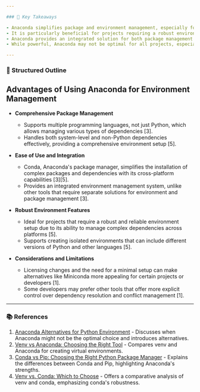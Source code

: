 ```yaml
---

### 📌 Key Takeaways

- Anaconda simplifies package and environment management, especially for Python, by using Conda, which supports multiple programming languages and dependencies beyond Python [3][5].
- It is particularly beneficial for projects requiring a robust environment management system, capable of handling complex dependencies and cross-platform compatibility [3][5].
- Anaconda provides an integrated solution for both package management and environment management, unlike pip, which is Python-specific [3].
- While powerful, Anaconda may not be optimal for all projects, especially where finer control over dependencies is required, or due to recent licensing changes [1][3].

---
```


### 🧠 Structured Outline

## Advantages of Using Anaconda for Environment Management

- **Comprehensive Package Management**
  - Supports multiple programming languages, not just Python, which allows managing various types of dependencies [3].
  - Handles both system-level and non-Python dependencies effectively, providing a comprehensive environment setup [5].

- **Ease of Use and Integration**
  - Conda, Anaconda's package manager, simplifies the installation of complex packages and dependencies with its cross-platform capabilities [3][5].
  - Provides an integrated environment management system, unlike other tools that require separate solutions for environment and package management [3].

- **Robust Environment Features**
  - Ideal for projects that require a robust and reliable environment setup due to its ability to manage complex dependencies across platforms [5].
  - Supports creating isolated environments that can include different versions of Python and other languages [5].

- **Considerations and Limitations**
  - Licensing changes and the need for a minimal setup can make alternatives like Miniconda more appealing for certain projects or developers [1].
  - Some developers may prefer other tools that offer more explicit control over dependency resolution and conflict management [1].

---

### 📚 References

1. [Anaconda Alternatives for Python Environment](https://www.datacamp.com/blog/anaconda-alternatives) - Discusses when Anaconda might not be the optimal choice and introduces alternatives.
2. [Venv vs Anaconda: Choosing the Right Tool](https://saturncloud.io/blog/venv-vs-anaconda-choosing-the-right-tool-for-creating-virtual-environments-in-python/) - Compares venv and Anaconda for creating virtual environments.
3. [Conda vs Pip: Choosing the Right Python Package Manager](https://betterstack.com/community/guides/scaling-python/conda-vs-pip/) - Explains the differences between Conda and Pip, highlighting Anaconda's strengths.
4. [Venv vs. Conda: Which to Choose](https://www.gitpod.io/blog/venv-vs-conda-which-to-choose) - Offers a comparative analysis of venv and conda, emphasizing conda's robustness.